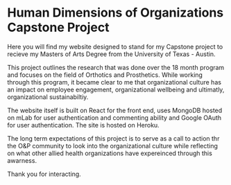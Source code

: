 
# Human Dimensions of Organizations Capstone Project

Here you will find my website designed to stand for my Capstone project to recieve my Masters of Arts Degree from the University of Texas - Austin.

This project outlines the research that was done over the 18 month program and focuses on the field of Orthotics and Prosthetics. While working through this program, it became clear to me that organizational culture has an impact on employee engagement, organizational wellbeing and ultimatly, organizational sustainabiltiy.

The website itself is built on React for the front end, uses MongoDB hosted on mLab for user authentication and commenting ability and Google OAuth for user authentication.  The site is hosted on Heroku. 

The long term expectations of this project is to serve as a call to action thr the O&P community to look into the organizational culture while reflecting on what other allied health organizations have expereinced through this awarness.

Thank you for interacting.
